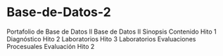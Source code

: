 # Base-de-Datos-2
Portafolio de Base de Datos ll
Base de Datos II
Sinopsis
Contenido
Hito 1
Diagnóstico
Hito 2
Laboratorios
Hito 3
Laboratorios
Evaluaciones Procesuales
Evaluación Hito 2
